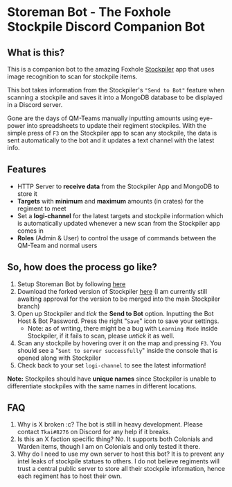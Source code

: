 # Storeman Bot - The Foxhole Stockpile Discord Companion Bot

## What is this?
This is a companion bot to the amazing Foxhole [Stockpiler](https://github.com/tehruttiger/Stockpiler/tree/master) app that uses image recognition to scan for stockpile items.

This bot takes information from the Stockpiler's `"Send to Bot"` feature when scanning a stockpile and saves it into a MongoDB database to be displayed in a Discord server.

Gone are the days of QM-Teams manually inputting amounts using eye-power into spreadsheets to update their regiment stockpiles. With the simple press of `F3` on the Stockpiler app to scan any stockpile, the data is sent automatically to the bot and it updates a text channel with the latest info.

## Features
- HTTP Server to **receive data** from the Stockpiler App and MongoDB to store it
- **Targets** with **minimum** and **maximum** amounts (in crates) for the regiment to meet
- Set a **logi-channel** for the latest targets and stockpile information which is automatically updated whenever a new scan from the Stockpiler app comes in
- **Roles** (Admin & User) to control the usage of commands between the QM-Team and normal users

## So, how does the process go like?
1. Setup Storeman Bot by following [here](https://github.com/Tkaixiang/Storeman-Bot/wiki/Setting-up-Storeman-Bot)
2. Download the forked version of Stockpiler [here](https://github.com/Tkaixiang/Stockpiler) (I am currently still awaiting approval for the version to be merged into the main Stockpiler branch)
3. Open up Stockpiler and _tick_ the **Send to Bot** option. Inputting the Bot Host & Bot Password. Press the right "`Save`" icon to save your settings.
    - Note: as of writing, there might be a bug with `Learning Mode` inside Stockpiler, if it fails to scan, please _untick_ it as well.
4. Scan any stockpile by hovering over it on the map and pressing `F3`. You should see a "`Sent to server successfully`" inside the console that is opened along with Stockpiler
5. Check back to your set `logi-channel` to see the latest information!


**Note:** Stockpiles should have **unique names** since Stockpiler is unable to differentiate stockpiles with the same names in different locations.


## FAQ
1. Why is X broken :c?
The bot is still in heavy development. Please contact `Tkai#8276` on Discord for any help if it breaks.
2. Is this an X faction specific thing?
No. It supports both Colonials and Warden items, though I am on Colonials and only tested it there.
3. Why do I need to use my own server to host this bot?
It is to prevent any intel leaks of stockpile statues to others. I do not believe regiments will trust a central public server to store all their stockpile information, hence each regiment has to host their own.
